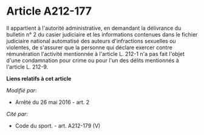 # Article A212-177

Il appartient à l'autorité administrative, en demandant la délivrance du bulletin n° 2 du casier judiciaire et les
informations contenues dans le fichier judiciaire national automatisé des auteurs d'infractions sexuelles ou violentes, de
s'assurer que la personne qui déclare exercer contre rémunération l'activité mentionnée à l'article L. 212-1 n'a pas fait
l'objet d'une condamnation pour crime ou pour l'un des délits mentionnés à l'article L. 212-9.

**Liens relatifs à cet article**

_Modifié par_:

  - Arrêté du 26 mai 2016 - art. 2

_Cité par_:

  - Code du sport. - art. A212-179 (V)
